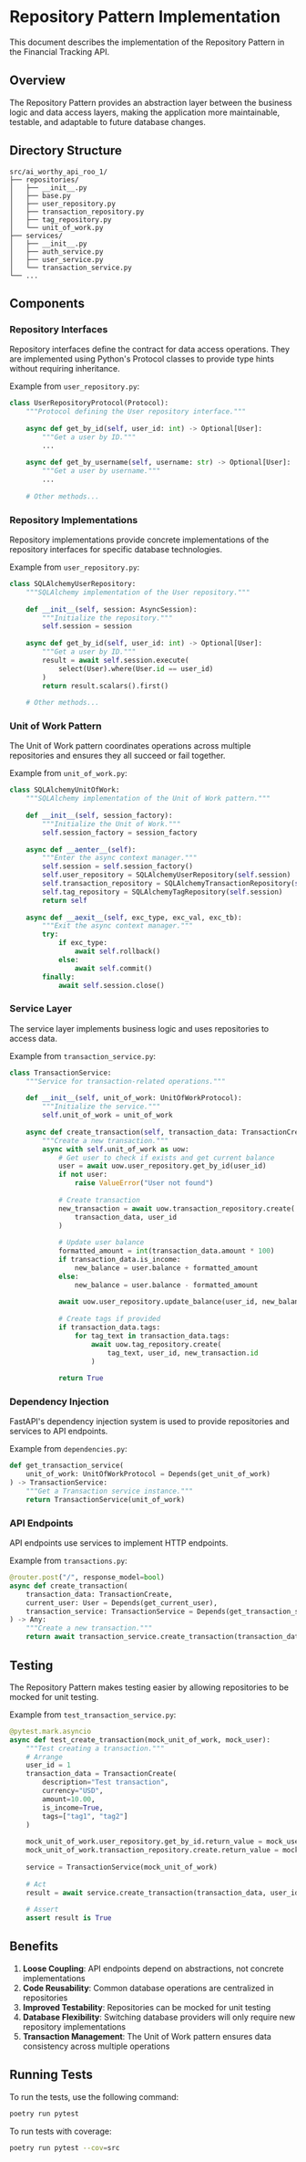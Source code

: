 # Repository Pattern Implementation

This document describes the implementation of the Repository Pattern in the Financial Tracking API.

## Overview

The Repository Pattern provides an abstraction layer between the business logic and data access layers, making the application more maintainable, testable, and adaptable to future database changes.

## Directory Structure

```
src/ai_worthy_api_roo_1/
├── repositories/
│   ├── __init__.py
│   ├── base.py
│   ├── user_repository.py
│   ├── transaction_repository.py
│   ├── tag_repository.py
│   └── unit_of_work.py
├── services/
│   ├── __init__.py
│   ├── auth_service.py
│   ├── user_service.py
│   └── transaction_service.py
└── ...
```

## Components

### Repository Interfaces

Repository interfaces define the contract for data access operations. They are implemented using Python's Protocol classes to provide type hints without requiring inheritance.

Example from `user_repository.py`:

```python
class UserRepositoryProtocol(Protocol):
    """Protocol defining the User repository interface."""
    
    async def get_by_id(self, user_id: int) -> Optional[User]:
        """Get a user by ID."""
        ...
    
    async def get_by_username(self, username: str) -> Optional[User]:
        """Get a user by username."""
        ...
    
    # Other methods...
```

### Repository Implementations

Repository implementations provide concrete implementations of the repository interfaces for specific database technologies.

Example from `user_repository.py`:

```python
class SQLAlchemyUserRepository:
    """SQLAlchemy implementation of the User repository."""
    
    def __init__(self, session: AsyncSession):
        """Initialize the repository."""
        self.session = session
    
    async def get_by_id(self, user_id: int) -> Optional[User]:
        """Get a user by ID."""
        result = await self.session.execute(
            select(User).where(User.id == user_id)
        )
        return result.scalars().first()
    
    # Other methods...
```

### Unit of Work Pattern

The Unit of Work pattern coordinates operations across multiple repositories and ensures they all succeed or fail together.

Example from `unit_of_work.py`:

```python
class SQLAlchemyUnitOfWork:
    """SQLAlchemy implementation of the Unit of Work pattern."""
    
    def __init__(self, session_factory):
        """Initialize the Unit of Work."""
        self.session_factory = session_factory
        
    async def __aenter__(self):
        """Enter the async context manager."""
        self.session = self.session_factory()
        self.user_repository = SQLAlchemyUserRepository(self.session)
        self.transaction_repository = SQLAlchemyTransactionRepository(self.session)
        self.tag_repository = SQLAlchemyTagRepository(self.session)
        return self
        
    async def __aexit__(self, exc_type, exc_val, exc_tb):
        """Exit the async context manager."""
        try:
            if exc_type:
                await self.rollback()
            else:
                await self.commit()
        finally:
            await self.session.close()
```

### Service Layer

The service layer implements business logic and uses repositories to access data.

Example from `transaction_service.py`:

```python
class TransactionService:
    """Service for transaction-related operations."""
    
    def __init__(self, unit_of_work: UnitOfWorkProtocol):
        """Initialize the service."""
        self.unit_of_work = unit_of_work
    
    async def create_transaction(self, transaction_data: TransactionCreate, user_id: int) -> bool:
        """Create a new transaction."""
        async with self.unit_of_work as uow:
            # Get user to check if exists and get current balance
            user = await uow.user_repository.get_by_id(user_id)
            if not user:
                raise ValueError("User not found")
            
            # Create transaction
            new_transaction = await uow.transaction_repository.create(
                transaction_data, user_id
            )
            
            # Update user balance
            formatted_amount = int(transaction_data.amount * 100)
            if transaction_data.is_income:
                new_balance = user.balance + formatted_amount
            else:
                new_balance = user.balance - formatted_amount
            
            await uow.user_repository.update_balance(user_id, new_balance)
            
            # Create tags if provided
            if transaction_data.tags:
                for tag_text in transaction_data.tags:
                    await uow.tag_repository.create(
                        tag_text, user_id, new_transaction.id
                    )
            
            return True
```

### Dependency Injection

FastAPI's dependency injection system is used to provide repositories and services to API endpoints.

Example from `dependencies.py`:

```python
def get_transaction_service(
    unit_of_work: UnitOfWorkProtocol = Depends(get_unit_of_work)
) -> TransactionService:
    """Get a Transaction service instance."""
    return TransactionService(unit_of_work)
```

### API Endpoints

API endpoints use services to implement HTTP endpoints.

Example from `transactions.py`:

```python
@router.post("/", response_model=bool)
async def create_transaction(
    transaction_data: TransactionCreate,
    current_user: User = Depends(get_current_user),
    transaction_service: TransactionService = Depends(get_transaction_service)
) -> Any:
    """Create a new transaction."""
    return await transaction_service.create_transaction(transaction_data, current_user.id)
```

## Testing

The Repository Pattern makes testing easier by allowing repositories to be mocked for unit testing.

Example from `test_transaction_service.py`:

```python
@pytest.mark.asyncio
async def test_create_transaction(mock_unit_of_work, mock_user):
    """Test creating a transaction."""
    # Arrange
    user_id = 1
    transaction_data = TransactionCreate(
        description="Test transaction",
        currency="USD",
        amount=10.00,
        is_income=True,
        tags=["tag1", "tag2"]
    )
    
    mock_unit_of_work.user_repository.get_by_id.return_value = mock_user
    mock_unit_of_work.transaction_repository.create.return_value = mock_transaction
    
    service = TransactionService(mock_unit_of_work)
    
    # Act
    result = await service.create_transaction(transaction_data, user_id)
    
    # Assert
    assert result is True
```

## Benefits

1. **Loose Coupling**: API endpoints depend on abstractions, not concrete implementations
2. **Code Reusability**: Common database operations are centralized in repositories
3. **Improved Testability**: Repositories can be mocked for unit testing
4. **Database Flexibility**: Switching database providers will only require new repository implementations
5. **Transaction Management**: The Unit of Work pattern ensures data consistency across multiple operations

## Running Tests

To run the tests, use the following command:

```bash
poetry run pytest
```

To run tests with coverage:

```bash
poetry run pytest --cov=src